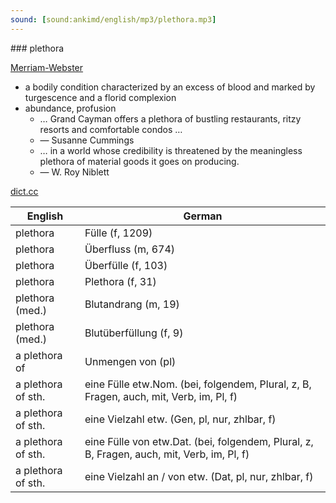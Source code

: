 ```yaml
---
sound: [sound:ankimd/english/mp3/plethora.mp3]
---
```


\### plethora

[Merriam-Webster](https://www.merriam-webster.com/dictionary/plethora)

- a bodily condition characterized by an excess of blood and marked by turgescence and a florid complexion
- abundance, profusion
    - … Grand Cayman offers a plethora of bustling restaurants, ritzy resorts and comfortable condos …
    - — Susanne Cummings
    - … in a world whose credibility is threatened by the meaningless plethora of material goods it goes on producing.
    - — W. Roy Niblett

[dict.cc](https://www.dict.cc/plethora)

| English        | German       |
| -------------- | ------------ |
| plethora | Fülle (f, 1209) |
| plethora | Überfluss (m, 674) |
| plethora | Überfülle (f, 103) |
| plethora | Plethora (f, 31) |
| plethora (med.) | Blutandrang (m, 19) |
| plethora (med.) | Blutüberfüllung (f, 9) |
| a plethora of | Unmengen von (pl) |
| a plethora of sth. | eine Fülle etw.Nom. (bei, folgendem, Plural, z, B, Fragen, auch, mit, Verb, im, Pl, f) |
| a plethora of sth. | eine Vielzahl etw. (Gen, pl, nur, zhlbar, f) |
| a plethora of sth. | eine Fülle von etw.Dat. (bei, folgendem, Plural, z, B, Fragen, auch, mit, Verb, im, Pl, f) |
| a plethora of sth. | eine Vielzahl an / von etw. (Dat, pl, nur, zhlbar, f) |
